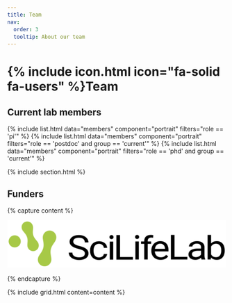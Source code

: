 ```yaml
---
title: Team
nav:
  order: 3
  tooltip: About our team
---
```


# {% include icon.html icon="fa-solid fa-users" %}Team

## Current lab members


{% include list.html data="members" component="portrait" filters="role == 'pi'" %}
{% include list.html data="members" component="portrait" filters="role == 'postdoc' and group == 'current'" %}
{% include list.html data="members" component="portrait" filters="role == 'phd' and group == 'current'" %}

{% include section.html %}

## Funders

{% capture content %}

[![SciLifeLab](/images/scilife_logo.png)](https://www.scilifelab.se/research/#fellows)


{% endcapture %}

{% include grid.html  content=content %}


